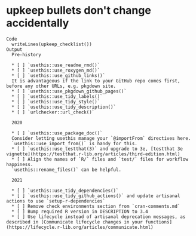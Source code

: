 # upkeep bullets don't change accidentally

    Code
      writeLines(upkeep_checklist())
    Output
      Pre-history
      
      * [ ] `usethis::use_readme_rmd()`
      * [ ] `usethis::use_roxygen_md()`
      * [ ] `usethis::use_github_links()`
      It is advantageous if the link to your GitHub repo comes first, before any other URLs, e.g. pkgdown site.
      * [ ] `usethis::use_pkgdown_github_pages()`
      * [ ] `usethis::use_tidy_labels()`
      * [ ] `usethis::use_tidy_style()`
      * [ ] `usethis::use_tidy_description()`
      * [ ] `urlchecker::url_check()`
      
      2020
      
      * [ ] `usethis::use_package_doc()`
      Consider letting usethis manage your `@importFrom` directives here.
      `usethis::use_import_from()` is handy for this.
      * [ ] `usethis::use_testthat(3)` and upgrade to 3e, [testthat 3e vignette](https://testthat.r-lib.org/articles/third-edition.html)
      * [ ] Align the names of `R/` files and `test/` files for workflow happiness.
      `usethis::rename_files()` can be helpful.
      
      2021
      
      * [ ] `usethis::use_tidy_dependencies()`
      * [ ] `usethis::use_tidy_github_actions()` and update artisanal actions to use `setup-r-dependencies`
      * [ ] Remove check environments section from `cran-comments.md`
      * [ ] Bump required R version in DESCRIPTION to 3.4
      * [ ] Use lifecycle instead of artisanal deprecation messages, as described in [Communicate lifecycle changes in your functions](https://lifecycle.r-lib.org/articles/communicate.html)
      

